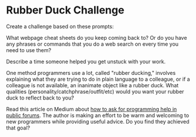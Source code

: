 # Rubber Duck Challenge

Create a challenge based on these prompts:

What webpage cheat sheets do you keep coming back to? Or do you have any phrases or commands that you do a web search on every time you need to use them?

Describe a time someone helped you get unstuck with your work.

One method programmers use a lot, called "rubber ducking," involves explaining what they are trying to do in plain language to a colleague, or if a colleague is not available, an inanimate object like a rubber duck. What qualities (personality/catchphrase/outfit/etc) would you want your rubber duck to reflect back to you?

Read this article on Medium about [how to ask for programming help in public forums](https://medium.com/the-self-taught-programmer/as-a-new-programmer-asking-for-help-is-intimidating-5188a0f62ab9). The author is making an effort to be warm and welcoming to new programmers while providing useful advice. Do you find they achieved that goal?